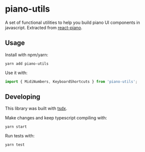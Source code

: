 # piano-utils

A set of functional utilities to help you build piano UI components in javascript. Extracted from [react-piano](https://github.com/kevinsqi/react-piano).

## Usage

Install with npm/yarn:

```
yarn add piano-utils
```

Use it with:

```js
import { MidiNumbers, KeyboardShortcuts } from 'piano-utils';
```

## Developing

This library was built with [tsdx](https://github.com/palmerhq/tsdx).

Make changes and keep typescript compiling with:

```
yarn start
```

Run tests with:

```
yarn test
```
